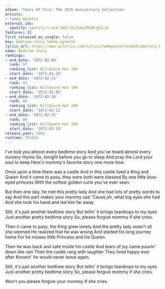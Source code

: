 ```yaml
---
album: 'Tears Of Fire: The 25th Anniversary Collection'
artists:
- Tammy Wynette
external_ids:
  spotify: spotify:track:1KQr7XLIu4sCMtWSjEGljb
features: []
first_released_as_single: false
key: bedtime-story-tammy-wynette
lyrics_url: https://www.azlyrics.com/lyrics/tammywynette/bedtimestory.html
name: Bedtime Story
rankings:
- end_date: '1972-02-04'
  rank: 97
  ranking_list: Billboard Hot 100
  start_date: '1972-01-29'
- end_date: '1972-02-11'
  rank: 91
  ranking_list: Billboard Hot 100
  start_date: '1972-02-05'
- end_date: '1972-02-18'
  rank: 86
  ranking_list: Billboard Hot 100
  start_date: '1972-02-12'
- end_date: '1972-02-25'
  rank: 86
  ranking_list: Billboard Hot 100
  start_date: '1972-02-19'
release_year: 1964
runtime: 254426
---
```

I've told you almost every bedtime story
And you've heard almost every nursery rhyme
So, tonight before you go to sleep
And pray the Lord your soul to keep
Here's mommy's favorite story one more time.

Once upon a time there was a castle
And in this castle lived a King and Queen
And it came to pass, they were both were blessed
By one little blue-eyed princess
With the softest golden curls you've ever seen.

But then one day, he met this pretty lady
And she had lots of pretty words to say
And this part makes your mommy sad
'Cause,oh, what big eyes she had
And she took his hand and led him far away

Still, it's just another bedtime story
But tellin' it brings teardrops to my eyes
Just another pretty bedtime story
So, please forgive mommy if she cries.

Then it came to pass, the King grew lonely
And the pretty lady wasn't all she seemed
He realized that he was wrong
And started his long journey home
For he misses little Princess and his Queen.

Then he was back and safe inside his castle
And tears of joy came pourin' down like rain
Then the castle rang with laughter
They lived happy ever after
Knowin' he would never leave again.

Still, it's just another bedtime story
But tellin' it brings teardrops to my eyes
Just another pretty bedtime story
So, please forgive mommy if she cries.

Won't you please forgive your mommy
If she cries.
